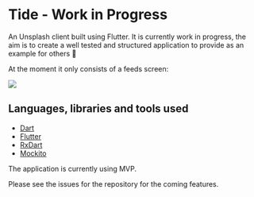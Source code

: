# Tide - Work in Progress

An Unsplash client built using Flutter. It is currently work in progress, the aim is to create a well tested and structured application to provide as an example for others 🙂

At the moment it only consists of a feeds screen:

![](https://github.com/hitherejoe/Tide/blob/master/feeds.gif?raw=true)

## Languages, libraries and tools used

* [Dart](https://www.dartlang.org/)
* [Flutter](https://flutter.io/)
* [RxDart](https://github.com/ReactiveX/rxdart)
* [Mockito](https://pub.dartlang.org/packages/mockito)

The application is currently using MVP. 

Please see the issues for the repository for the coming features.
